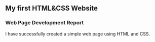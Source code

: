 ## My first HTML&CSS Website

### Web Page Development Report

I have successfully created a simple web page using HTML and CSS.
